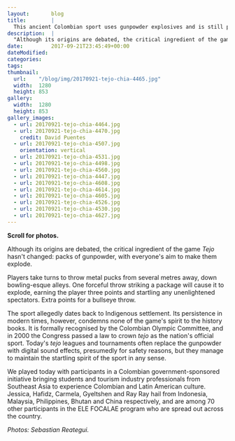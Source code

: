 ```yaml
---
layout:       blog
title:        |
  This ancient Colombian sport uses gunpowder explosives and is still played today
description:  |
  "Although its origins are debated, the critical ingredient of the game 'Tejo' hasn't changed: packs of gunpowder, with everyone's aim to make them explode."
date:         2017-09-21T23:45:49+00:00
dateModified:
categories:   
tags:         
thumbnail:
  url:    "/blog/img/20170921-tejo-chia-4465.jpg"
  width:  1280
  height: 853
gallery:
  width:  1280
  height: 853
gallery_images:
  - url: 20170921-tejo-chia-4464.jpg
  - url: 20170921-tejo-chia-4470.jpg
    credit: David Puentes
  - url: 20170921-tejo-chia-4507.jpg
    orientation: vertical
  - url: 20170921-tejo-chia-4531.jpg
  - url: 20170921-tejo-chia-4498.jpg
  - url: 20170921-tejo-chia-4560.jpg
  - url: 20170921-tejo-chia-4447.jpg
  - url: 20170921-tejo-chia-4608.jpg
  - url: 20170921-tejo-chia-4614.jpg
  - url: 20170921-tejo-chia-4605.jpg
  - url: 20170921-tejo-chia-4526.jpg
  - url: 20170921-tejo-chia-4530.jpg
  - url: 20170921-tejo-chia-4627.jpg
---
```

**Scroll for photos.**

<p class="headline">Although its origins are debated, the critical ingredient of the game <i>Tejo</i> hasn't changed: packs of gunpowder, with everyone's aim to make them explode.</p>

Players take turns to throw metal pucks from several metres away, down bowling-esque alleys. One forceful throw striking a package will cause it to explode, earning the player three points and startling any unenlightened spectators. Extra points for a bullseye throw.

The sport allegedly dates back to Indigenous settlement. Its persistence in modern times, however, condemns none of the game's spirit to the history books. It is formally recognised by the Colombian Olympic Committee, and in 2000 the Congress passed a law to crown *tejo* as the nation's official sport. Today's *tejo* leagues and tournaments often replace the gunpowder with digital sound effects, presumedly for safety reasons, but they manage to maintain the startling spirit of the sport in any sense.

We played today with participants in a Colombian government-sponsored initiative bringing students and tourism industry professionals from Southeast Asia to experience Colombian and Latin American culture. Jessica, Hafidz, Carmela, Gyeltshen and Ray Ray hail from Indonesia, Malaysia, Philippines, Bhutan and China respectively, and are among 70 other participants in the ELE FOCALAE program who are spread out across the country.

*Photos: Sebastian Reategui.*
